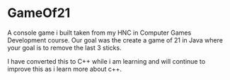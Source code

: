 # GameOf21

A console game i built taken from my HNC in Computer Games Development course. 
Our goal was the create a game of 21 in Java where your goal is to remove the last 3 sticks.

I have converted this to C++ while i am learning and will continue to improve this as i learn more about c++.
